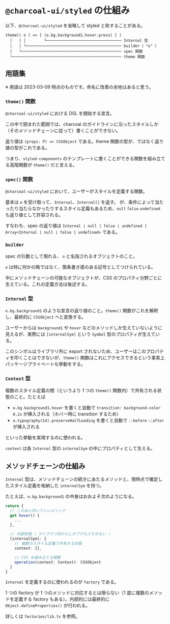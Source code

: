 # `@charcoal-ui/styled` の仕組み

以下、`@charcoal-ui/styled` を省略して styled と称することがある。

```
theme(( o ) => [ (o.bg.background1.hover.press) ] )
  │   │ │        └───────────────────────────────── Internal 型
  │   │ └────────────────────────────────────────── builder（ "o" ）
  │   └──────────────────────────────────────────── spec 関数
  └──────────────────────────────────────────────── theme 関数
```

## 用語集

※ 用語は 2023-03-09 時点のものです。命名に改善の余地はあると思う。

### `theme()` 関数

`@charcoal-ui/styled` における DSL を開始する宣言。

この中で囲まれた範囲では、charcoal のガイドラインに沿ったスタイルしか（そのメソッドチェーンに従って）書くことができない。

返り値は `(props: P) => CSSObject` である。theme 関数の型が、ではなく返り値の型がこれである。

つまり、`styled-components` のテンプレートに書くことができる関数を組み立てる高階関数が `theme()` だと言える。

### `spec()` 関数

`@charcoal-ui/styled` において、ユーザーがスタイルを定義する関数。

基本は `o` を受け取って、`Internal`、`Internal[]` を返す。
が、条件によって当たったり当たらなかったりするスタイル定義もあるため、`null` `false` `undefined` も返り値として許容される。

すなわち、spec の返り値は `Internal | null | false | undefined | Array<Internal | null | false | undefined>` である。

### `builder`

spec の引数として現れる、 `o` と名指されるオブジェクトのこと。

`o` は特に何かの略ではなく、箇条書き感のある記号としてつけられている。

中にメソッドチェーンの可能なオブジェクトが、CSS のプロパティ分野ごとに生えている。これの定義方法は後述する。

### `Internal` 型

`o.bg.background1` のような宣言の返り値のこと。`theme()` 関数がこれを解釈し、最終的に `CSSObject` へと変換する。

ユーザーからは `background1` や `hover` などのメソッドしか生えていないように見えるが、実際には `[internalSym]` という `Symbol` 型のプロパティが生えている。

このシンボルはライブラリ外に export されないため、ユーザーはこのプロパティを叩くことはできないが、`theme()` 関数はこれにアクセスできるという事実上パッケージプライベートな挙動をする。

### `Context` 型

複数のスタイル定義の間（というより 1 つの `theme()` 関数内）で共有される状態のこと。たとえば

- `o.bg.background1.hover` を書くと自動で `transition: background-color 0.2s` が挿入される（ホバー時に transition するため）
- `o.typography(14).preserveHalfLeading` を書くと自動で `::before` `::after` が挿入される

といった挙動を実現するのに使われる。

`context` は各 `Internal` 型の `internalSym` の中にプロパティとして生える。

## メソッドチェーンの仕組み

`Internal` 型は、メソッドチェーンの続きにあたるメソッドと、現時点で確定したスタイル定義を格納した `internalSym` を持つ。

たとえば、`o.bg.background1` の中身はおおよそ次のようになる。

```ts
return {
  // このあと叩いていいメソッド
  get hover() {
    ...
  },

  // 内部状態（ ライブラリ内からしかアクセスできない ）
  [internalSym]: {
    // 複数のスタイル定義で共有する状態
    context: {},

    // CSS を組み立てる関数
    operation(context: Context): CSSObject
  }
}
```

`Internal` を定義するのに使われるのが `factory` である。

1 つの factory が 1 つのメソッドに対応するとは限らない（1 度に複数のメソッドを定義する factory もある）。内部的には最終的に `Object.defineProperties()` が行われる。

詳しくは `factories/lib.ts` を参照。
